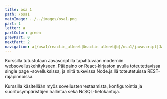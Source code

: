 ```yaml
---
title: osa 1
path: /osa1
mainImage: ../../images/osa1.png
part: 1
letter: a
partColor: green
prevPart: 0
nextPart: 2
navigation: a|/osa1/reactin_alkeet|Reactin alkeet@b|/osa1/javascript|Javascript@c|/osa1/komponentin_tila|Komponentin tila ja tapahtumankäsittely@d|/osa1/monimutkainen_tila|Monimutkaisempi tila, reactin debuggaus
---
```


<div class="intro">

Kurssilla tutustutaan Javascriptilla tapahtuvaan moderniin websovelluskehitykseen. Pääpaino on React-kirjaston avulla toteutettavissa single page -sovelluksissa, ja niitä tukevissa Node.js:llä toteutetuissa REST-rajapinnoissa.

Kurssilla käsitellään myös sovellusten testaamista, konfigurointia ja suoritusympäristöjen hallintaa sekä NoSQL-tietokantoja.

</div>
